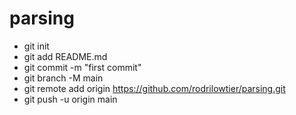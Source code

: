 # parsing

- git init
- git add README.md
- git commit -m "first commit"
- git branch -M main
- git remote add origin https://github.com/rodrilowtier/parsing.git
- git push -u origin main
